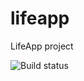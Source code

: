 # lifeapp
LifeApp project

![Build status](https://travis-ci.org/g3f4-xyz/lifeapp.svg?branch=master)
